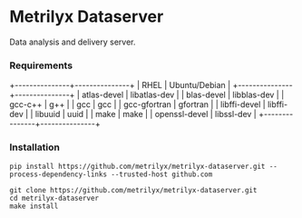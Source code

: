 Metrilyx Dataserver
===================
Data analysis and delivery server. 

### Requirements

+---------------+---------------+
| RHEL          | Ubuntu/Debian |
+---------------+---------------+
| atlas-devel   | libatlas-dev  |
| blas-devel    | libblas-dev   |
| gcc-c++       | g++           |
| gcc           | gcc           |
| gcc-gfortran  | gfortran      |
| libffi-devel  | libffi-dev    |
| libuuid       | uuid          |
| make          | make          |
| openssl-devel | libssl-dev    |
+---------------+---------------+

### Installation

    pip install https://github.com/metrilyx/metrilyx-dataserver.git --process-dependency-links --trusted-host github.com

    git clone https://github.com/metrilyx/metrilyx-dataserver.git
    cd metrilyx-dataserver
    make install